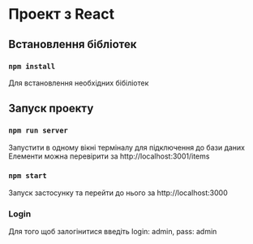 # Проект з React

## Встановлення бібліотек

### `npm install`

Для встановлення необхідних бібіліотек 

## Запуск проекту
### `npm run server`

Запустити в одному вікні терміналу для підключення до бази даних
Елементи можна перевірити за http://localhost:3001/items

### `npm start`

Запуск застосунку та перейти до нього за http://localhost:3000

### Login

Для того щоб залогінитися введіть login: admin, pass: admin
